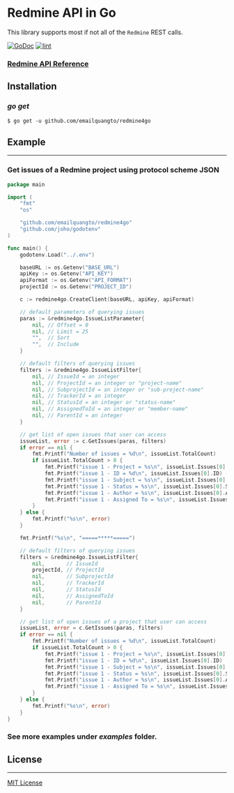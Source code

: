 # Redmine API in Go

This library supports most if not all of the `Redmine` REST calls.

[![GoDoc](https://godoc.org/github.com/emailquangto/redmine4go?status.svg)](https://godoc.org/github.com/emailquangto/redmine4go) 
[![lint](https://github.com/emailquangto/redmine4go/workflows/golangci-lint/badge.svg?branch=main)](https://github.com/emailquangto/redmine4go/actions?query=workflow%3A%22golangci-lint%22)

### [Redmine API Reference](https://www.redmine.org/projects/redmine/wiki/Rest_api)


## Installation

### *go get*

    $ go get -u github.com/emailquangto/redmine4go


## Example
   -------

### Get issues of a Redmine project using protocol scheme **JSON**

```go
package main

import (
	"fmt"
	"os"

	"github.com/emailquangto/redmine4go"
	"github.com/joho/godotenv"
)

func main() {
	godotenv.Load("../.env")

	baseURL := os.Getenv("BASE_URL")
	apiKey := os.Getenv("API_KEY")
	apiFormat := os.Getenv("API_FORMAT")
	projectId := os.Getenv("PROJECT_ID")

	c := redmine4go.CreateClient(baseURL, apiKey, apiFormat)

	// default parameters of querying issues
	paras := &redmine4go.IssueListParameter{
		nil, // Offset = 0
		nil, // Limit = 25
		"",  // Sort
		"",  // Include
	}

	// default filters of querying issues
	filters := &redmine4go.IssueListFilter{
		nil, // IssueId = an integer
		nil, // ProjectId = an integer or "project-name"
		nil, // SubprojectId = an integer or "sub-project-name"
		nil, // TrackerId = an integer
		nil, // StatusId = an integer or "status-name"
		nil, // AssignedToId = an integer or "member-name"
		nil, // ParentId = an integer
	}

	// get list of open issues that user can access
	issueList, error := c.GetIssues(paras, filters)
	if error == nil {
		fmt.Printf("Number of issues = %d\n", issueList.TotalCount)
		if issueList.TotalCount > 0 {
			fmt.Printf("issue 1 - Project = %s\n", issueList.Issues[0].Project.Name)
			fmt.Printf("issue 1 - ID = %d\n", issueList.Issues[0].ID)
			fmt.Printf("issue 1 - Subject = %s\n", issueList.Issues[0].Subject)
			fmt.Printf("issue 1 - Status = %s\n", issueList.Issues[0].Status.Name)
			fmt.Printf("issue 1 - Author = %s\n", issueList.Issues[0].Author.Name)
			fmt.Printf("issue 1 - Assigned To = %s\n", issueList.Issues[0].AssignedTo.Name)
		}
	} else {
		fmt.Printf("%s\n", error)
	}

	fmt.Printf("%s\n", "=====*****=====")

	// default filters of querying issues
	filters = &redmine4go.IssueListFilter{
		nil,       // IssueId
		projectId, // ProjectId
		nil,       // SubprojectId
		nil,       // TrackerId
		nil,       // StatusId
		nil,       // AssignedToId
		nil,       // ParentId
	}

	// get list of open issues of a project that user can access
	issueList, error = c.GetIssues(paras, filters)
	if error == nil {
		fmt.Printf("Number of issues = %d\n", issueList.TotalCount)
		if issueList.TotalCount > 0 {
			fmt.Printf("issue 1 - Project = %s\n", issueList.Issues[0].Project.Name)
			fmt.Printf("issue 1 - ID = %d\n", issueList.Issues[0].ID)
			fmt.Printf("issue 1 - Subject = %s\n", issueList.Issues[0].Subject)
			fmt.Printf("issue 1 - Status = %s\n", issueList.Issues[0].Status.Name)
			fmt.Printf("issue 1 - Author = %s\n", issueList.Issues[0].Author.Name)
			fmt.Printf("issue 1 - Assigned To = %s\n", issueList.Issues[0].AssignedTo.Name)
		}
	} else {
		fmt.Printf("%s\n", error)
	}
}
```

### See more examples under _examples_ folder.


## License
   -------

[MIT License](https://github.com/emailquangto/redmine4go/blob/master/LICENSE)
